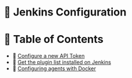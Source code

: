# :book: Jenkins Configuration

# :bookmark_tabs: Table of Contents
- :link: [Configure a new API Token](jenkins_configure_api_token.md)
- :link: [Get the plugin list installed on Jenkins](jenkins_get_installed_plugins.md)
- :link: [Configuring agents with Docker](jenkins_agent.md)

